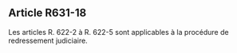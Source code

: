 Article R631-18
----
Les articles R. 622-2 à R. 622-5 sont applicables à la procédure de redressement
judiciaire.
